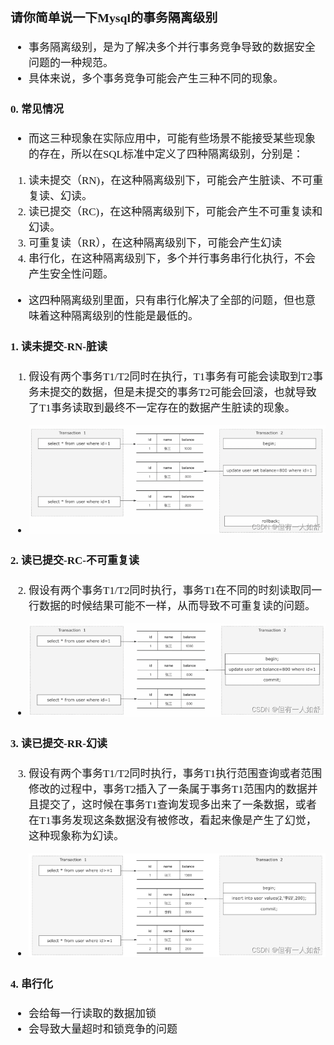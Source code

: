 <span  style="font-family: Simsun,serif; font-size: 17px; ">

### 请你简单说一下Mysql的事务隔离级别

- 事务隔离级别，是为了解决多个并行事务竞争导致的数据安全问题的一种规范。
- 具体来说，多个事务竞争可能会产生三种不同的现象。

#### 0. 常见情况

- 而这三种现象在实际应用中，可能有些场景不能接受某些现象的存在，所以在SQL标准中定义了四种隔离级别，分别是：

1. 读未提交（RN)，在这种隔离级别下，可能会产生脏读、不可重复读、幻读。
2. 读已提交（RC)，在这种隔离级别下，可能会产生不可重复读和幻读。
3. 可重复读（RR），在这种隔离级别下，可能会产生幻读
4. 串行化，在这种隔离级别下，多个并行事务串行化执行，不会产生安全性问题。

- 这四种隔离级别里面，只有串行化解决了全部的问题，但也意味着这种隔离级别的性能是最低的。

#### 1. 读未提交-RN-脏读

1. 假设有两个事务T1/T2同时在执行，T1事务有可能会读取到T2事务未提交的数据，但是未提交的事务T2可能会回滚，也就导致了T1事务读取到最终不一定存在的数据产生脏读的现象。

- ![](../pic/事务隔离级别1.png)

#### 2. 读已提交-RC-不可重复读

2. 假设有两个事务T1/T2同时执行，事务T1在不同的时刻读取同一行数据的时候结果可能不一样，从而导致不可重复读的问题。

- ![](../pic/事务隔离级别2.png)

#### 3. 读已提交-RR-幻读

3. 假设有两个事务T1/T2同时执行，事务T1执行范围查询或者范围修改的过程中，事务T2插入了一条属于事务T1范围内的数据并且提交了，这时候在事务T1查询发现多出来了一条数据，或者在T1事务发现这条数据没有被修改，看起来像是产生了幻觉，这种现象称为幻读。

- ![](../pic/事务隔离级别3.png)

#### 4. 串行化

- 会给每一行读取的数据加锁
- 会导致大量超时和锁竞争的问题

</span>